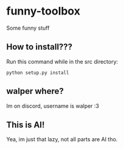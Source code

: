 # funny-toolbox
Some funny stuff

## How to install???
Run this command while in the src directory:
```
python setup.py install
```

## walper where?
Im on discord, username is walper :3

## This is AI!
Yea, im just that lazy, not all parts are AI tho.
